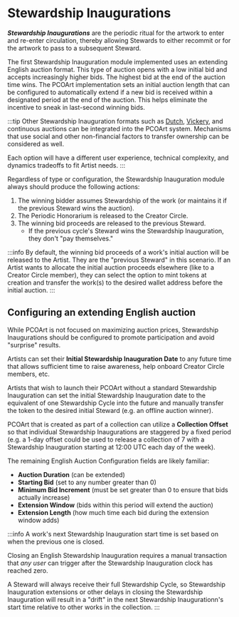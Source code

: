 # Stewardship Inaugurations

_**Stewardship Inaugurations**_ are the periodic ritual for the artwork to enter and re-enter circulation, thereby allowing Stewards to either recommit or for the artwork to pass to a subsequent Steward.

The first Stewardship Inauguration module implemented uses an extending English auction format. This type of auction opens with a low initial bid and accepts increasingly higher bids. The highest bid at the end of the auction time wins. The PCOArt implementation sets an initial auction length that can be configured to automatically extend if a new bid is received within a designated period at the end of the auction. This helps eliminate the incentive to sneak in last-second winning bids.&#x20;

:::tip
Other Stewardship Inauguration formats such as [Dutch](https://en.wikipedia.org/wiki/Dutch_auction), [Vickery](https://en.wikipedia.org/wiki/Vickrey_auction), and continuous auctions can be integrated into the PCOArt system. Mechanisms that use social and other non-financial factors to transfer ownership can be considered as well.

Each option will have a different user experience, technical complexity, and dynamics tradeoffs to fit Artist needs.
:::

Regardless of type or configuration, the Stewardship Inauguration module always should produce the following actions:

1. The winning bidder assumes Stewardship of the work (or maintains it if the previous Steward wins the auction).
2. The Periodic Honorarium is released to the Creator Circle.
3. The winning bid proceeds are released to the previous Steward.
   - If the previous cycle's Steward wins the Stewardship Inauguration, they don't "pay themselves."

:::info
By default, the winning bid proceeds of a work's initial auction will be released to the Artist. They are the "previous Steward" in this scenario. If an Artist wants to allocate the initial auction proceeds elsewhere (like to a Creator Circle member), they can select the option to mint tokens at creation and transfer the work(s) to the desired wallet address before the initial auction.&#x20;
:::

## Configuring an extending English auction

While PCOArt is not focused on maximizing auction prices, Stewardship Inaugurations should be configured to promote participation and avoid "surprise" results.&#x20;

Artists can set their **Initial Stewardship Inauguration Date** to any future time that allows sufficient time to raise awareness, help onboard Creator Circle members, etc.&#x20;

Artists that wish to launch their PCOArt without a standard Stewardship Inauguration can set the initial Stewardship Inauguration date to the equivalent of one Stewardship Cycle into the future and manually transfer the token to the desired initial Steward (e.g. an offline auction winner). 

PCOArt that is created as part of a collection can utilize a **Collection Offset** so that individual Stewardship Inaugurations are staggered by a fixed period (e.g. a 1-day offset could be used to release a collection of 7 with a Stewardship Inauguration starting at 12:00 UTC each day of the week).

The remaining English Auction Configuration fields are likely familiar:

- **Auction Duration** (can be extended)
- **Starting Bid** (set to any number greater than 0)
- **Minimum Bid Increment** (must be set greater than 0 to ensure that bids actually increase)
- **Extension Window** (bids within this period will extend the auction)
- **Extension Length** (how much time each bid during the extension window adds)

:::info
A work's next Stewardship Inauguration start time is set based on when the previous one is closed.&#x20;

Closing an English Stewardship Inauguration requires a manual transaction that _any user_ can trigger after the Stewardship Inauguration clock has reached zero.&#x20;

A Steward will always receive their full Stewardship Cycle, so Stewardship Inauguration extensions or other delays in closing the Stewardship Inauguration will result in a "drift" in the next Stewardship Inaugurationn's start time relative to other works in the collection.
:::
